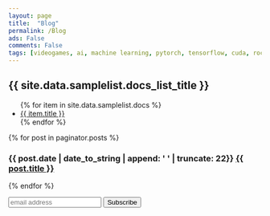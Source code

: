 ```yaml
---
layout: page
title:  "Blog"
permalink: /Blog
ads: False
comments: False
tags: [videogames, ai, machine learning, pytorch, tensorflow, cuda, rocm]
---
```



<h2>{{ site.data.samplelist.docs_list_title }}</h2>

<ul>
  {% for item in site.data.samplelist.docs %}
     <li><a href="{{ item.url }}">{{ item.title }}</a></li>
  {% endfor %}
</ul>


<!-- This loops through the paginated posts -->
{% for post in paginator.posts %}
  <h3><span class="date">{{ post.date | date_to_string | append: '          ' | truncate: 22}}
  </span><a href="{{ post.url }}">{{ post.title }}</a></h3>
  <!--<p class="author">-->
    
  <!--</p>-->
  <!--<div class="content">
    {{ post.excerpt }}
  </div>-->
{% endfor %}

<!-- Pagination links -->
<!--<div class="pagination">
  {% if paginator.previous_page %}
    <a href="{{ paginator.previous_page_path }}" class="previous">
      Previous
    </a>
  {% else %}
    <span class="previous">Previous</span>
  {% endif %}
  <span class="page_number ">
    Page: {{ paginator.page }} of {{ paginator.total_pages }}
  </span>
  {% if paginator.next_page %}
    <a href="{{ paginator.next_page_path }}" class="next">Next</a>
  {% else %}
    <span class="next ">Next</span>
  {% endif %}
</div>-->




<!-- Begin Mailchimp Signup Form -->
<link href="//cdn-images.mailchimp.com/embedcode/slim-10_7.css" rel="stylesheet" type="text/css">
<style type="text/css">
  #mc_embed_signup{background:#fff; clear:left; font:14px Helvetica,Arial,sans-serif; }
  /* Add your own Mailchimp form style overrides in your site stylesheet or in this style block.
    We recommend moving this block and the preceding CSS link to the HEAD of your HTML file. */
</style>
<div id="mailchimp">
<form action="https://videogames.us20.list-manage.com/subscribe/post?u=ba7ff206f13115075d97a514d&amp;id=80091eebf9" method="post" id="mc-embedded-subscribe-form" name="mc-embedded-subscribe-form" class="validate" target="_blank" novalidate>
  
  <!-- <label for="mce-EMAIL">Subscribe</label>-->
  <input type="email" value="" name="EMAIL" class="email" id="mce-EMAIL" placeholder="email address" required>
  <!-- real people should not fill this in and expect good things - do not remove this or risk form bot signups-->
  <div style="position: absolute; left: -5000px;" aria-hidden="true"><input type="text" name="b_ba7ff206f13115075d97a514d_80091eebf9" tabindex="-1" value=""></div>
  <input type="submit" value="Subscribe" name="subscribe" id="mc-embedded-subscribe" class="button">

</form>
</div>
<!--End mc_embed_signup-->

